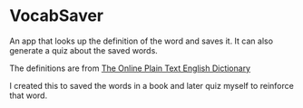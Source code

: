 # VocabSaver 
An app that looks up the definition of the word and saves it. It can also generate a quiz about the saved words.

The definitions are from [The Online Plain Text English Dictionary](https://www.mso.anu.edu.au/~ralph/OPTED/)

I created this to saved the words in a book and later quiz myself to reinforce that word.